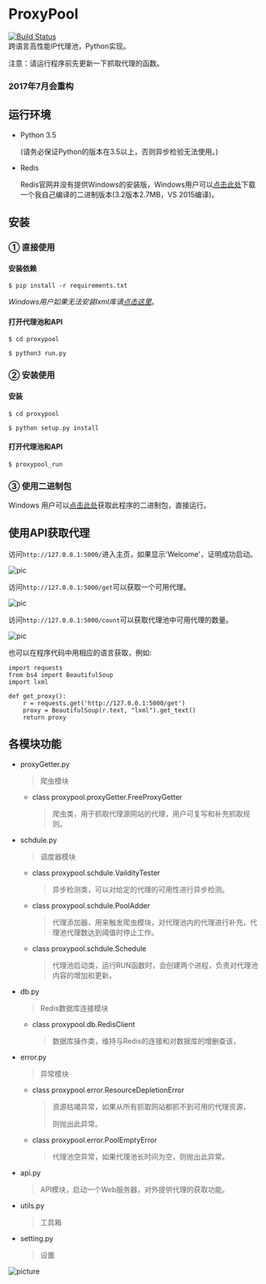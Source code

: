 # ProxyPool
[![Build Status](https://travis-ci.org/WiseDoge/ProxyPool.svg?branch=master)](https://travis-ci.org/WiseDoge/ProxyPool)   
跨语言高性能IP代理池，Python实现。    

注意：请运行程序前先更新一下抓取代理的函数。
### 2017年7月会重构
## 运行环境

* Python 3.5

  (请务必保证Python的版本在3.5以上，否则异步检验无法使用。)

* Redis 

  Redis官网并没有提供Windows的安装版，Windows用户可以[点击此处](http://pan.baidu.com/s/1kVe6lc7)下载一个我自己编译的二进制版本(3.2版本2.7MB，VS 2015编译)。

## 安装

### ① 直接使用

#### 安装依赖

`$ pip install -r requirements.txt`

*Windows用户如果无法安装lxml库请[点击这里](http://www.lfd.uci.edu/~gohlke/pythonlibs/)*。

#### 打开代理池和API

`$ cd proxypool`

`$ python3 run.py `

### ② 安装使用

#### 安装

`$ cd proxypool`

`$ python setup.py install`

#### 打开代理池和API

`$ proxypool_run`

### ③ 使用二进制包

Windows 用户可以[点击此处](http://pan.baidu.com/s/1c1XsVEo)获取此程序的二进制包，直接运行。

## 使用API获取代理

访问`http://127.0.0.1:5000/`进入主页，如果显示'Welcome'，证明成功启动。

![pic](docs/1.png)

访问`http://127.0.0.1:5000/get`可以获取一个可用代理。  

![pic](docs/3.png)

访问`http://127.0.0.1:5000/count`可以获取代理池中可用代理的数量。  

![pic](docs/2.png)

也可以在程序代码中用相应的语言获取，例如:

```
import requests
from bs4 import BeautifulSoup
import lxml

def get_proxy():
    r = requests.get('http://127.0.0.1:5000/get')
    proxy = BeautifulSoup(r.text, "lxml").get_text()
    return proxy
```

## 各模块功能

* proxyGetter.py

  > 爬虫模块

  * class proxypool.proxyGetter.FreeProxyGetter

    > 爬虫类，用于抓取代理源网站的代理，用户可复写和补充抓取规则。

* schdule.py

  > 调度器模块

  * class proxypool.schdule.VaildityTester

    > 异步检测类，可以对给定的代理的可用性进行异步检测。

  * class proxypool.schdule.PoolAdder

    > 代理添加器，用来触发爬虫模块，对代理池内的代理进行补充，代理池代理数达到阈值时停止工作。

  * class proxypool.schdule.Schedule

    > 代理池启动类，运行RUN函数时，会创建两个进程，负责对代理池内容的增加和更新。

* db.py

  > Redis数据库连接模块

  * class proxypool.db.RedisClient

    > 数据库操作类，维持与Redis的连接和对数据库的增删查该，

* error.py

  > 异常模块

  * class proxypool.error.ResourceDepletionError

    > 资源枯竭异常，如果从所有抓取网站都抓不到可用的代理资源，
    >
    > 则抛出此异常。

  * class proxypool.error.PoolEmptyError

    > 代理池空异常，如果代理池长时间为空，则抛出此异常。

* api.py

  > API模块，启动一个Web服务器，对外提供代理的获取功能。

* utils.py

  > 工具箱

* setting.py

  > 设置

![picture](docs/4.png)
